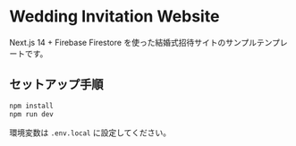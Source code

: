 # Wedding Invitation Website

Next.js 14 + Firebase Firestore を使った結婚式招待サイトのサンプルテンプレートです。

## セットアップ手順

```bash
npm install
npm run dev
```

環境変数は `.env.local` に設定してください。
